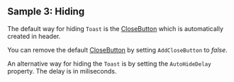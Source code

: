 ## Sample 3: Hiding

The default way for hiding `Toast` is the [CloseButton](~/controls/bootstrap5/CloseButton) which is automatically created in header.

You can remove the default [CloseButton](~/controls/bootstrap5/CloseButton) by setting `AddCloseButton` to *false*.

An alternative way for hiding the `Toast` is by setting the `AutoHideDelay` property. The delay is in miliseconds.